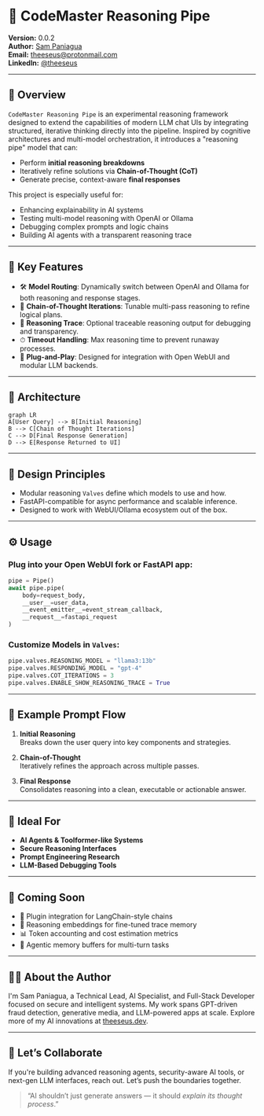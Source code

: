 
# 🧠 CodeMaster Reasoning Pipe

**Version:** 0.0.2  
**Author:** [Sam Paniagua](https://theeseus.dev)  
**Email:** [theeseus@protonmail.com](mailto:theeseus@protonmail.com)  
**LinkedIn:** [@theeseus](https://www.linkedin.com/in/theeseus)

---

## 🚀 Overview

`CodeMaster Reasoning Pipe` is an experimental reasoning framework designed to extend the capabilities of modern LLM chat UIs by integrating structured, iterative thinking directly into the pipeline. Inspired by cognitive architectures and multi-model orchestration, it introduces a "reasoning pipe" model that can:

- Perform **initial reasoning breakdowns**
- Iteratively refine solutions via **Chain-of-Thought (CoT)**
- Generate precise, context-aware **final responses**

This project is especially useful for:
- Enhancing explainability in AI systems  
- Testing multi-model reasoning with OpenAI or Ollama  
- Debugging complex prompts and logic chains  
- Building AI agents with a transparent reasoning trace

---

## 🧩 Key Features

- 🛠 **Model Routing**: Dynamically switch between OpenAI and Ollama for both reasoning and response stages.
- 🔁 **Chain-of-Thought Iterations**: Tunable multi-pass reasoning to refine logical plans.
- 💬 **Reasoning Trace**: Optional traceable reasoning output for debugging and transparency.
- ⏱ **Timeout Handling**: Max reasoning time to prevent runaway processes.
- 🧪 **Plug-and-Play**: Designed for integration with Open WebUI and modular LLM backends.

---

## 🧬 Architecture

```mermaid
graph LR
A[User Query] --> B[Initial Reasoning]
B --> C[Chain of Thought Iterations]
C --> D[Final Response Generation]
D --> E[Response Returned to UI]
```

---

## 🧠 Design Principles

- Modular reasoning `Valves` define which models to use and how.
- FastAPI-compatible for async performance and scalable inference.
- Designed to work with WebUI/Ollama ecosystem out of the box.

---

## ⚙️ Usage

### Plug into your Open WebUI fork or FastAPI app:

```python
pipe = Pipe()
await pipe.pipe(
    body=request_body,
    __user__=user_data,
    __event_emitter__=event_stream_callback,
    __request__=fastapi_request
)
```

### Customize Models in `Valves`:

```python
pipe.valves.REASONING_MODEL = "llama3:13b"
pipe.valves.RESPONDING_MODEL = "gpt-4"
pipe.valves.COT_ITERATIONS = 3
pipe.valves.ENABLE_SHOW_REASONING_TRACE = True
```

---

## 🧠 Example Prompt Flow

1. **Initial Reasoning**  
   Breaks down the user query into key components and strategies.

2. **Chain-of-Thought**  
   Iteratively refines the approach across multiple passes.

3. **Final Response**  
   Consolidates reasoning into a clean, executable or actionable answer.

---

## 🔐 Ideal For

- **AI Agents & Toolformer-like Systems**
- **Secure Reasoning Interfaces**
- **Prompt Engineering Research**
- **LLM-Based Debugging Tools**

---

## 📡 Coming Soon

- 🔌 Plugin integration for LangChain-style chains  
- 🧠 Reasoning embeddings for fine-tuned trace memory  
- 📊 Token accounting and cost estimation metrics  
- 🦾 Agentic memory buffers for multi-turn tasks

---

## 👨‍💻 About the Author

I'm Sam Paniagua, a Technical Lead, AI Specialist, and Full-Stack Developer focused on secure and intelligent systems. My work spans GPT-driven fraud detection, generative media, and LLM-powered apps at scale. Explore more of my AI innovations at [theeseus.dev](https://theeseus.dev).

---

## 🤝 Let’s Collaborate

If you're building advanced reasoning agents, security-aware AI tools, or next-gen LLM interfaces, reach out. Let’s push the boundaries together.

> “AI shouldn’t just generate answers — it should *explain its thought process*.”
```


